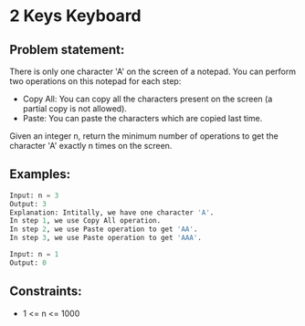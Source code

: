 # 2 Keys Keyboard

## Problem statement:
There is only one character 'A' on the screen of a notepad. You can perform two operations on this notepad for each step:
- Copy All: You can copy all the characters present on the screen (a partial copy is not allowed).
- Paste: You can paste the characters which are copied last time.

Given an integer n, return the minimum number of operations to get the character 'A' exactly n times on the screen.

## Examples:
```py
Input: n = 3
Output: 3
Explanation: Intitally, we have one character 'A'.
In step 1, we use Copy All operation.
In step 2, we use Paste operation to get 'AA'.
In step 3, we use Paste operation to get 'AAA'.
```
```py
Input: n = 1
Output: 0
```

## Constraints:
- 1 <= n <= 1000
